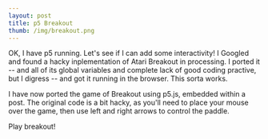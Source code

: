 ```yaml
---
layout: post
title: p5 Breakout
thumb: /img/breakout.png
---
```


OK, I have p5 running.  Let's see if I can add some interactivity!  I Googled and found
a hacky inplementation of Atari Breakout in processing.  I ported it -- and all of its 
global variables and complete lack of good coding practive, but I digress -- and got it
running in the browser.  This sorta works.

I have now ported the game of Breakout using p5.js, embedded within a post.  The original code is a bit hacky, as
you'll need to place your mouse over the game, then use left and right arrows to control the paddle.

<script src="/js/breakout.js"></script>
<div id="breakout-canvas">
</div>

Play breakout!
